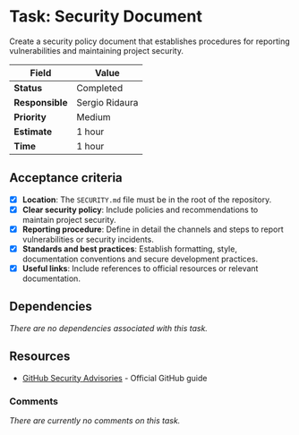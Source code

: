 # Task: Security Document

Create a security policy document that establishes procedures for reporting vulnerabilities and maintaining project security.

| Field           | Value          |
| --------------- | -------------- |
| **Status**      | Completed      |
| **Responsible** | Sergio Ridaura |
| **Priority**    | Medium         |
| **Estimate**    | 1 hour         |
| **Time**        | 1 hour         |

## Acceptance criteria

- [x] **Location**: The `SECURITY.md` file must be in the root of the repository.
- [x] **Clear security policy**: Include policies and recommendations to maintain project security.
- [x] **Reporting procedure**: Define in detail the channels and steps to report vulnerabilities or security incidents.
- [x] **Standards and best practices**: Establish formatting, style, documentation conventions and secure development practices.
- [x] **Useful links**: Include references to official resources or relevant documentation.

## Dependencies

_There are no dependencies associated with this task._

## Resources

- [GitHub Security Advisories](https://docs.github.com/en/code-security/security-advisories) - Official GitHub guide

### Comments

_There are currently no comments on this task._

